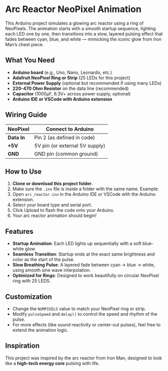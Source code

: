 # Arc Reactor NeoPixel Animation

This Arduino project simulates a glowing arc reactor using a ring of NeoPixels. The animation starts with a smooth startup sequence, lighting each LED one by one, then transitions into a slow, layered pulsing effect that fades between cyan, blue, and white — mimicking the iconic glow from Iron Man’s chest piece.



## What You Need

- **Arduino board** (e.g., Uno, Nano, Leonardo, etc.)
- **Adafruit NeoPixel Ring or Strip** (25 LEDs for this project)
- **External Power Supply** (optional but recommended if using many LEDs)
- **220-470 Ohm Resistor** on the data line (recommended)
- **Capacitor** (1000µF, 6.3V+ across power supply, optional)
- **Arduino IDE or VSCode with Arduino extension**



## Wiring Guide

| NeoPixel | Connect to Arduino |
|----------|---------------------|
| **Data In** | Pin 2 (as defined in code) |
| **+5V**     | 5V pin (or external 5V supply) |
| **GND**     | GND pin (common ground) |



## How to Use

1. **Clone or download this project folder**.
2. Make sure the `.ino` file is inside a folder with the same name. Example:
3. Open `arc_reactor.ino` in the Arduino IDE or VSCode with the Arduino extension.
4. Select your board type and serial port.
5. Click Upload to flash the code onto your Arduino.
6. Your arc reactor animation should begin!



## Features

- **Startup Animation**: Each LED lights up sequentially with a soft blue-white glow.
- **Seamless Transition**: Startup ends at the exact same brightness and color as the start of the pulse.
- **Slow Breathing Pulse**: A layered fade between cyan → blue → white, using smooth sine wave interpolation.
- **Optimized for Rings**: Designed to work beautifully on circular NeoPixel ring with 25 LEDS.



## Customization

- Change the `NUMPIXELS` value to match your NeoPixel ring or strip.
- Modify `pulseSpeed` and `delay()` to control the speed and rhythm of the pulse.
- For more effects (like sound reactivity or center-out pulses), feel free to extend the animation logic.



## Inspiration

This project was inspired by the arc reactor from Iron Man, designed to look like a **high-tech energy core** pulsing with life.



